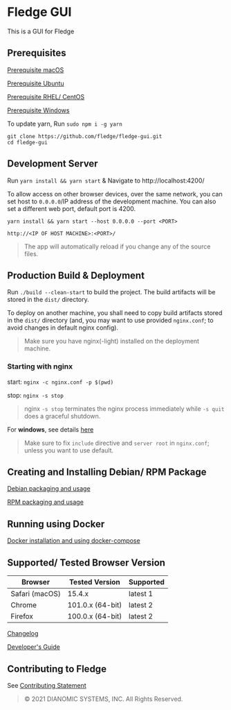 # Fledge GUI

This is a GUI for Fledge

## Prerequisites

[Prerequisite macOS](docs/prerequisite-macos.md)

[Prerequisite Ubuntu](docs/prerequisite-ubuntu.md)

[Prerequisite RHEL/ CentOS](docs/prerequisite-redhat.md)

[Prerequisite Windows](docs/prerequisite-windows.md)

To update yarn, Run `sudo npm i -g yarn`

```
git clone https://github.com/fledge/fledge-gui.git
cd fledge-gui
```

## Development Server

Run `yarn install && yarn start` & Navigate to http://localhost:4200/

To allow access on other browser devices, over the same network, you can set host to `0.0.0.0`/IP address of the development machine. You can also set a different web port, default port is 4200.

`yarn install && yarn start --host 0.0.0.0 --port <PORT>`

`http://<IP OF HOST MACHINE>:<PORT>/`

> The app will automatically reload if you change any of the source files.

## Production Build & Deployment

Run `./build --clean-start` to build the project. The build artifacts will be stored in the `dist/` directory.

To deploy on another machine, you shall need to copy build artifacts stored in the `dist/` directory (and, you may want to use provided `nginx.conf`; to avoid changes in default nginx config).

> Make sure you have nginx(-light) installed on the deployment machine.

### Starting with nginx

start: `nginx -c nginx.conf -p $(pwd)`

stop: `nginx -s stop`

> nginx `-s stop` terminates the nginx process immediately while `-s quit` does a graceful shutdown.

For **windows**, see details [here](docs/windows-nginx-deployment-guide.md)

> Make sure to fix `include` directive and `server root` in `nginx.conf`; unless you want to use default.

## Creating and Installing Debian/ RPM Package

[Debian packaging and usage](docs/debian-readme.md)

[RPM packaging and usage](docs/rpm-readme.md)

## Running using Docker

[Docker installation and using docker-compose](docs/docker-readme.md)

## Supported/ Tested Browser Version

| Browser        | Tested Version   | Supported |
| -------------- | ---------------- | --------- |
| Safari (macOS) | 15.4.x           | latest 1  |
| Chrome         | 101.0.x (64-bit) | latest 2  |
| Firefox        | 100.0.x (64-bit) | latest 2  |

[Changelog](docs/changelog.md)

[Developer's Guide](docs/developers-guide.md)

## Contributing to Fledge

See [Contributing Statement](CONTRIBUTING.md)

> &copy; 2021 DIANOMIC SYSTEMS, INC. All Rights Reserved.
